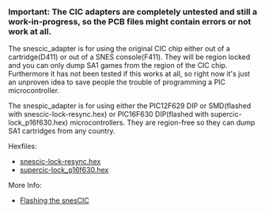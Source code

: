 ### Important: The CIC adapters are completely untested and still a work-in-progress, so the PCB files might contain errors or not work at all.    

The snescic_adapter is for using the original CIC chip either out of a cartridge(D411) or out of a SNES console(F411). They will be region locked and you can only dump SA1 games from the region of the CIC chip. Furthermore it has not been tested if this works at all, so right now it's just an unproven idea to save people the trouble of programming a PIC microcontroller.    

The snespic_adapter is for using either the PIC12F629 DIP or SMD(flashed with snescic-lock-resync.hex) or PIC16F630 DIP(flashed with supercic-lock_p16f630.hex) microcontrollers. They are region-free so they can dump SA1 cartridges from any country.     

Hexfiles:     
- [snescic-lock-resync.hex](https://github.com/mrehkopf/sd2snes/tree/develop/cic)    
- [supercic-lock_p16f630.hex](https://sd2snes.de/blog/cool-stuff/supercic)      

More Info:   
- [Flashing the snesCIC](https://github.com/sanni/cartreader/wiki/Flashing-the-snesCIC)    


